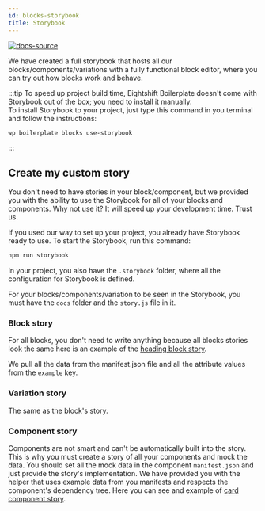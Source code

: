 ```yaml
---
id: blocks-storybook
title: Storybook
---
```


[![docs-source](https://img.shields.io/badge/source-eightshift--frontend--libs-yellow?style=for-the-badge&logo=javascript&labelColor=2a2a2a)](https://github.com/infinum/eightshift-frontend-libs/tree/develop/blocks/init/src/Blocks/)

We have created a full storybook that hosts all our blocks/components/variations with a fully functional block editor, where you can try out how blocks work and behave.

:::tip
To speed up project build time, Eightshift Boilerplate doesn't come with Storybook out of the box; you need to install it manually.
<br />
To install Storybook to your project, just type this command in you terminal and follow the instructions:

```bash
wp boilerplate blocks use-storybook
```
:::

## Create my custom story

You don't need to have stories in your block/component, but we provided you with the ability to use the Storybook for all of your blocks and components. Why not use it? It will speed up your development time. Trust us.

If you used our way to set up your project, you already have Storybook ready to use. To start the Storybook, run this command:

```bash
npm run storybook
```

In your project, you also have the `.storybook` folder, where all the configuration for Storybook is defined.

For your blocks/components/variation to be seen in the Storybook, you must have the `docs` folder and the `story.js` file in it.

### Block story

For all blocks, you don't need to write anything because all blocks stories look the same here is an example of the [heading block story](https://github.com/infinum/eightshift-frontend-libs/blob/develop/blocks/init/src/Blocks/custom/heading/docs/story.js).

We pull all the data from the manifest.json file and all the attribute values from the `example` key.

### Variation story

The same as the block's story.

### Component story

Components are not smart and can't be automatically built into the story. This is why you must create a story of all your components and mock the data.
You should set all the mock data in the component `manifest.json` and just provide the story's implementation. We have provided you with the helper that uses example data from you manifests and respects the component's dependency tree. Here you can see and example of [card component story](https://github.com/infinum/eightshift-frontend-libs/blob/develop/blocks/init/src/Blocks/components/card/docs/story.js).
